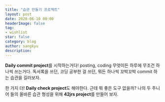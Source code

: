 ```yaml
---
title: "습관 만들기 프로젝트"
layout: post
date: 2020-06-10 00:00
headerImage: false
tag:
- wishlist
star: false
category: blog
author: sangkyu
description: 
---
```

**Daily commit project**를 시작하는거다!
posting, coding 무엇이든 하루에 무조건 하나씩 쓰는거다.
독서록을 쓰던, 코딩 공부한 걸 쓰던, 뭐든 하나씩 꼬박꼬박 commit 하는 습관을 길러보자.

한 가지 더!
**Daily check project**도 해야한다.
근데 뭐 좋은 도구 없을까? 나의 두 주니어 들의 올바른 습관 형성을 위해 **42jrs project**를 만들어 보자.
<!--stackedit_data:
eyJoaXN0b3J5IjpbOTk5ODczMDI2XX0=
-->